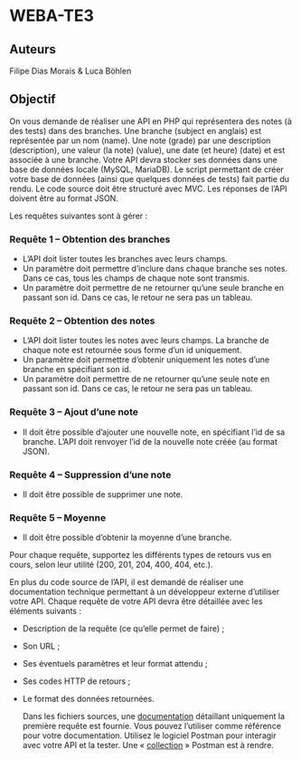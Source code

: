 # WEBA-TE3

## Auteurs

Filipe Dias Morais & Luca Böhlen

## Objectif

On vous demande de réaliser une API en PHP qui représentera des notes (à des tests)
dans des branches.
Une branche (subject en anglais) est représentée par un nom (name). Une note (grade)
par une description (description), une valeur (la note) (value), une date (et heure) (date)
et est associée à une branche.
Votre API devra stocker ses données dans une base de données locale (MySQL, MariaDB).
Le script permettant de créer votre base de données (ainsi que quelques données de
tests) fait partie du rendu.
Le code source doit être structuré avec MVC. Les réponses de l’API doivent être au
format JSON.

Les requêtes suivantes sont à gérer :

### Requête 1 – Obtention des branches

- L’API doit lister toutes les branches avec leurs champs.
- Un paramètre doit permettre d’inclure dans chaque branche ses notes. Dans ce
  cas, tous les champs de chaque note sont transmis.
- Un paramètre doit permettre de ne retourner qu’une seule branche en passant son
  id. Dans ce cas, le retour ne sera pas un tableau.

### Requête 2 – Obtention des notes

- L’API doit lister toutes les notes avec leurs champs. La branche de chaque note est
  retournée sous forme d’un id uniquement.
- Un paramètre doit permettre d’obtenir uniquement les notes d’une branche en
  spécifiant son id.
- Un paramètre doit permettre de ne retourner qu’une seule note en passant son id.
  Dans ce cas, le retour ne sera pas un tableau.

### Requête 3 – Ajout d’une note

- Il doit être possible d’ajouter une nouvelle note, en spécifiant l’id de sa branche.
  L’API doit renvoyer l’id de la nouvelle note créée (au format JSON).

### Requête 4 – Suppression d’une note

- Il doit être possible de supprimer une note.

### Requête 5 – Moyenne

- Il doit être possible d’obtenir la moyenne d’une branche.

Pour chaque requête, supportez les différents types de retours vus en cours, selon leur utilité (200, 201, 204, 400,
404, etc.).

En plus du code source de l’API, il est demandé de réaliser une documentation technique
permettant à un développeur externe d’utiliser votre API. Chaque requête de votre API
devra être détaillée avec les éléments suivants :
- Description de la requête (ce qu’elle permet de faire) ;
- Son URL ;
- Ses éventuels paramètres et leur format attendu ;
- Ses codes HTTP de retours ;
- Le format des données retournées.

  Dans les fichiers sources, une [documentation](Documentation/documentation.md) détaillant uniquement la première requête
  est fournie. Vous pouvez l’utiliser comme référence pour votre documentation.
  Utilisez le logiciel Postman pour interagir avec votre API et la tester. Une « [collection](Tests/WEBA-TE3.postman_collection.json) »
  Postman est à rendre.
